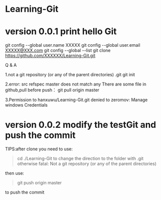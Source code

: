 # Learning-Git


# version 0.0.1  print hello Git
git config --global user.name XXXXX
git config --global user.email XXXXX@XXX.com
git config --global --list
git clone https://github.com/XXXXXX/Learning-Git.git

Q & A

1.not a git repository (or any of the parent directories) .git
   git init

2.error: src refspec master does not match any
   There are some file in github,pull before push：
git pull origin master

3.Permission to hanxuwu/Learning-Git.git denied to zeromov:
  Manage windows Credentials


# version 0.0.2  modify the testGit and push the commit

TIPS:after clone you need to use:
> cd ./Learning-Git    to change the direction to the folder with .git   otherwise   fatal: Not a git repository (or any of the parent directories) 

then use:
> git push origin master

to push the commit